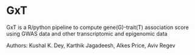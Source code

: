 # GxT
GxT is a R/python pipeline to compute gene(G)-trait(T) association score using GWAS data 
and other transcriptomic and epigenomic data

Authors: Kushal K. Dey, Karthik Jagadeesh, Alkes Price, Aviv Regev



